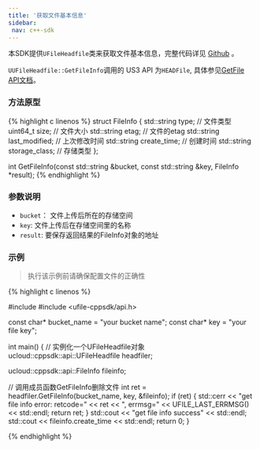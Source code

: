 ```yaml
--- 
title: '获取文件基本信息'
sidebar:
 nav: c++-sdk
---
```


本SDK提供`UFileHeadfile`类来获取文件基本信息，完整代码详见 [Github](https://github.com/ufilesdk-dev/ufile-cppsdk/blob/master/ucloud/api/headfile.cpp) 。  

`UUFileHeadfile::GetFileInfo`调用的 US3 API 为`HEADFile`, 具体参见[GetFile API文档](https://docs.ucloud.cn/api/ufile-api/head_file)。

### 方法原型

{% highlight c linenos %}
struct FileInfo {
  std::string type;          // 文件类型
  uint64_t size;             // 文件大小
  std::string etag;          // 文件的etag
  std::string last_modified; // 上次修改时间
  std::string create_time;   // 创建时间
  std::string storage_class; // 存储类型
};

int GetFileInfo(const std::string &bucket, const std::string &key, FileInfo *result);
{% endhighlight %}

### 参数说明

- `bucket`： 文件上传后所在的存储空间
- `key`: 文件上传后在存储空间里的名称
- `result`: 要保存返回结果的FileInfo对象的地址

### 示例

> 执行该示例前请确保配置文件的正确性

<div class="copyable" markdown="1">
{% highlight c linenos %}

#include <iostream>
#include <ufile-cppsdk/api.h>

const char* bucket_name = "your bucket name";
const char* key = "your file key";

int main() {
  // 实例化一个UFileHeadfile对象
  ucloud::cppsdk::api::UFileHeadfile headfiler;

  ucloud::cppsdk::api::FileInfo fileinfo;

  // 调用成员函数GetFileInfo删除文件
  int ret = headfiler.GetFileInfo(bucket_name, key, &fileinfo);
  if (ret) {
    std::cerr << "get file info error: retcode=" << ret 
              << ", errmsg=" << UFILE_LAST_ERRMSG() << std::endl;
    return ret;
  }
  std::cout << "get file info success" << std::endl;
  std::cout << fileinfo.create_time << std::endl;
  return 0;
}

{% endhighlight %}
</div>